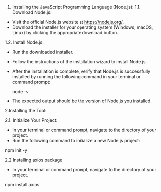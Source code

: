 1. Installing the JavaScript Programming Language (Node.js):
1.1. Download Node.js:

- Visit the official Node.js website at https://nodejs.org/.
- Download the installer for your operating system (Windows, macOS, Linux) by clicking the appropriate download button.

1.2. Install Node.js:

- Run the downloaded installer.
- Follow the instructions of the installation wizard to install Node.js.
- After the installation is complete, verify that Node.js is successfully installed by running the following command in your terminal 
  or command prompt:
  
   node -v
   
- The expected output should be the version of Node.js you installed.

2.Installing the Tool:

2.1. Initialize Your Project:

- In your terminal or command prompt, navigate to the directory of your project.
- Run the following command to initialize a new Node.js project:

npm init -y

2.2  Installing axios package

- In your terminal or command prompt, navigate to the directory of your project.

npm install axios
